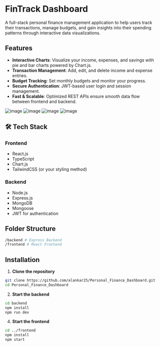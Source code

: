 #  FinTrack Dashboard

A full-stack personal finance management application to help users track their transactions, manage budgets, and gain insights into their spending patterns through interactive data visualizations.


##  Features

-  **Interactive Charts**: Visualize your income, expenses, and savings with pie and bar charts powered by Chart.js.
-  **Transaction Management**: Add, edit, and delete income and expense entries.
-  **Budget Tracking**: Set monthly budgets and monitor your progress.
-  **Secure Authentication**: JWT-based user login and session management.
-  **Fast & Scalable**: Optimized REST APIs ensure smooth data flow between frontend and backend.

![image](https://github.com/user-attachments/assets/71981bcd-1378-4d98-b639-41e0d1b355e8)
![image](https://github.com/user-attachments/assets/f5c140e6-7d69-413a-955f-9a1b16af7c4e)
![image](https://github.com/user-attachments/assets/245a3ca2-6823-4acc-91af-726eef880812)
![image](https://github.com/user-attachments/assets/f67e6b90-86a1-4f3c-92e6-6a5d28f1f7de)


## 🛠 Tech Stack

### Frontend
- React.js
- TypeScript
- Chart.js
- TailwindCSS (or your styling method)

### Backend
- Node.js
- Express.js
- MongoDB
- Mongoose
- JWT for authentication
  
##  Folder Structure
```bash
/backend # Express Backend
/frontend # React Frontend
```


##  Installation

1. **Clone the repository**

```bash
git clone https://github.com/alankar25/Personal_Finance_Dashboard.git
cd Personal_Finance_Dashboard
```
2. **Start the backend**
```bash
cd backend
npm install
npm run dev
```

4. **Start the frontend**
```bash
cd ../frontend
npm install
npm start
```


